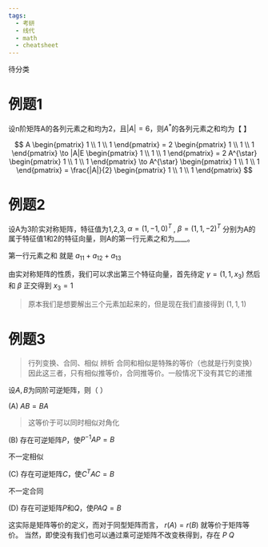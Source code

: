 ```yaml
---
tags:
  - 考研
  - 线代
  - math
  - cheatsheet
---
```


待分类

# 例题1

设n阶矩阵A的各列元素之和均为2，且$|A|=6$，则$A^*$的各列元素之和均为【 】

$$
A \begin{pmatrix}
1 \\
1 \\
1
\end{pmatrix} = 2 \begin{pmatrix}
1 \\
1 \\
1
\end{pmatrix} \to |A|E \begin{pmatrix}
1 \\
1 \\
1
\end{pmatrix} = 2 A^{\star} \begin{pmatrix}
1 \\
1 \\
1
\end{pmatrix} \to A^{\star} \begin{pmatrix}
1 \\
1 \\
1
\end{pmatrix} = \frac{|A|}{2} \begin{pmatrix}
1 \\
1 \\
1
\end{pmatrix}
$$

# 例题2

设A为3阶实对称矩阵，特征值为1,2,3, $\alpha = (1,-1,0)^T$ , $\beta = (1,1,-2)^T$ 分别为A的属于特征值1和2的特征向量，则A的第一行元素之和为____。

第一行元素之和 就是 $a_{11}+a_{12} + a_{13}$ 

由实对称矩阵的性质，我们可以求出第三个特征向量，首先待定 $\gamma = (1,1,x_{3})$ 然后和 $\beta$ 正交得到 $x_{3} =1$  

> 原本我们是想要解出三个元素加起来的，但是现在我们直接得到 $(1,1,1)$ 


# 例题3

> 行列变换、合同、相似 辨析
> 合同和相似是特殊的等价（也就是行列变换）
> 因此这三者，只有相似推等价，合同推等价。一般情况下没有其它的递推

设$A,B$为同阶可逆矩阵，则（ ）

(A) $AB=BA$

> 这等价于可以同时相似对角化

(B) 存在可逆矩阵$P$，使$P^{-1}AP=B$

不一定相似

(C) 存在可逆矩阵$C$，使$C^{T}AC=B$

不一定合同

(D) 存在可逆矩阵$P$和$Q$，使$PAQ=B$

这实际是矩阵等价的定义，而对于同型矩阵而言， $r(A) = r(B)$  就等价于矩阵等价。
当然，即使没有我们也可以通过乘可逆矩阵不改变秩得到，存在 $P$ $Q$  